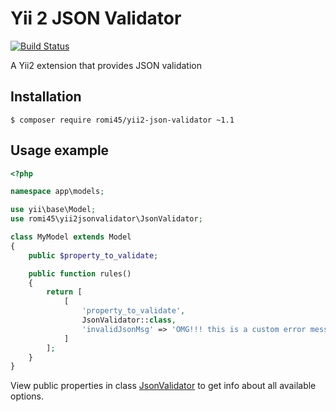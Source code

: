 # Yii 2 JSON Validator

[![Build Status](https://travis-ci.org/romi45/yii2-json-validator.svg)](https://travis-ci.org/romi45/yii2-json-validator)

A Yii2 extension that provides JSON validation

## Installation

```
$ composer require romi45/yii2-json-validator ~1.1
```

## Usage example

```php
<?php

namespace app\models;

use yii\base\Model;
use romi45\yii2jsonvalidator\JsonValidator;

class MyModel extends Model
{
    public $property_to_validate;

    public function rules()
    {
        return [
            [
                'property_to_validate',
                JsonValidator::class,
                'invalidJsonMsg' => 'OMG!!! this is a custom error message!'
            ]
        ];
    }
}
```

View public properties in class
[JsonValidator](https://github.com/romi45/yii2-json-validator/blob/master/src/JsonValidator.php)
to get info about all available options.